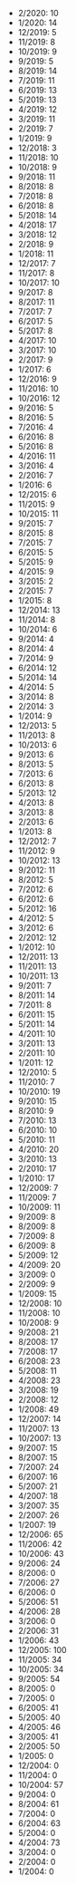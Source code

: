 *  2/2020: 10
*  1/2020: 14
*  12/2019: 5
*  11/2019: 8
*  10/2019: 9
*  9/2019: 5
*  8/2019: 14
*  7/2019: 11
*  6/2019: 13
*  5/2019: 13
*  4/2019: 12
*  3/2019: 11
*  2/2019: 7
*  1/2019: 9
*  12/2018: 3
*  11/2018: 10
*  10/2018: 9
*  9/2018: 11
*  8/2018: 8
*  7/2018: 8
*  6/2018: 8
*  5/2018: 14
*  4/2018: 17
*  3/2018: 12
*  2/2018: 9
*  1/2018: 11
*  12/2017: 7
*  11/2017: 8
*  10/2017: 10
*  9/2017: 8
*  8/2017: 11
*  7/2017: 7
*  6/2017: 5
*  5/2017: 8
*  4/2017: 10
*  3/2017: 10
*  2/2017: 9
*  1/2017: 6
*  12/2016: 9
*  11/2016: 10
*  10/2016: 12
*  9/2016: 5
*  8/2016: 5
*  7/2016: 4
*  6/2016: 8
*  5/2016: 8
*  4/2016: 11
*  3/2016: 4
*  2/2016: 7
*  1/2016: 6
*  12/2015: 6
*  11/2015: 9
*  10/2015: 11
*  9/2015: 7
*  8/2015: 8
*  7/2015: 7
*  6/2015: 5
*  5/2015: 9
*  4/2015: 9
*  3/2015: 2
*  2/2015: 7
*  1/2015: 8
*  12/2014: 13
*  11/2014: 8
*  10/2014: 6
*  9/2014: 4
*  8/2014: 4
*  7/2014: 9
*  6/2014: 12
*  5/2014: 14
*  4/2014: 5
*  3/2014: 8
*  2/2014: 3
*  1/2014: 9
*  12/2013: 5
*  11/2013: 8
*  10/2013: 6
*  9/2013: 6
*  8/2013: 5
*  7/2013: 6
*  6/2013: 8
*  5/2013: 12
*  4/2013: 8
*  3/2013: 8
*  2/2013: 6
*  1/2013: 8
*  12/2012: 7
*  11/2012: 9
*  10/2012: 13
*  9/2012: 11
*  8/2012: 5
*  7/2012: 6
*  6/2012: 6
*  5/2012: 16
*  4/2012: 5
*  3/2012: 6
*  2/2012: 12
*  1/2012: 10
*  12/2011: 13
*  11/2011: 13
*  10/2011: 13
*  9/2011: 7
*  8/2011: 14
*  7/2011: 8
*  6/2011: 15
*  5/2011: 14
*  4/2011: 10
*  3/2011: 13
*  2/2011: 10
*  1/2011: 12
*  12/2010: 5
*  11/2010: 7
*  10/2010: 19
*  9/2010: 15
*  8/2010: 9
*  7/2010: 13
*  6/2010: 10
*  5/2010: 11
*  4/2010: 20
*  3/2010: 13
*  2/2010: 17
*  1/2010: 17
*  12/2009: 7
*  11/2009: 7
*  10/2009: 11
*  9/2009: 8
*  8/2009: 8
*  7/2009: 8
*  6/2009: 8
*  5/2009: 12
*  4/2009: 20
*  3/2009: 0
*  2/2009: 9
*  1/2009: 15
*  12/2008: 10
*  11/2008: 10
*  10/2008: 9
*  9/2008: 21
*  8/2008: 17
*  7/2008: 17
*  6/2008: 23
*  5/2008: 11
*  4/2008: 23
*  3/2008: 19
*  2/2008: 12
*  1/2008: 49
*  12/2007: 14
*  11/2007: 13
*  10/2007: 13
*  9/2007: 15
*  8/2007: 15
*  7/2007: 24
*  6/2007: 16
*  5/2007: 21
*  4/2007: 18
*  3/2007: 35
*  2/2007: 26
*  1/2007: 19
*  12/2006: 65
*  11/2006: 42
*  10/2006: 43
*  9/2006: 24
*  8/2006: 0
*  7/2006: 27
*  6/2006: 0
*  5/2006: 51
*  4/2006: 28
*  3/2006: 0
*  2/2006: 31
*  1/2006: 43
*  12/2005: 100
*  11/2005: 34
*  10/2005: 34
*  9/2005: 54
*  8/2005: 0
*  7/2005: 0
*  6/2005: 41
*  5/2005: 40
*  4/2005: 46
*  3/2005: 41
*  2/2005: 50
*  1/2005: 0
*  12/2004: 0
*  11/2004: 0
*  10/2004: 57
*  9/2004: 0
*  8/2004: 61
*  7/2004: 0
*  6/2004: 63
*  5/2004: 0
*  4/2004: 73
*  3/2004: 0
*  2/2004: 0
*  1/2004: 0